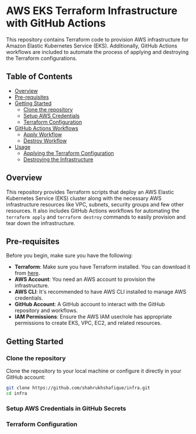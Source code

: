 # AWS EKS Terraform Infrastructure with GitHub Actions

This repository contains Terraform code to provision AWS infrastructure for Amazon Elastic Kubernetes Service (EKS). Additionally, GitHub Actions workflows are included to automate the process of applying and destroying the Terraform configurations.

## Table of Contents

- [Overview](#overview)
- [Pre-requisites](#pre-requisites)
- [Getting Started](#getting-started)
  - [Clone the repository](#clone-the-repository)
  - [Setup AWS Credentials](#setup-aws-credentials)
  - [Terraform Configuration](#terraform-configuration)
- [GitHub Actions Workflows](#github-actions-workflows)
  - [Apply Workflow](#apply-workflow)
  - [Destroy Workflow](#destroy-workflow)
- [Usage](#usage)
  - [Applying the Terraform Configuration](#applying-the-terraform-configuration)
  - [Destroying the Infrastructure](#destroying-the-infrastructure)

## Overview

This repository provides Terraform scripts that deploy an AWS Elastic Kubernetes Service (EKS) cluster along with the necessary AWS infrastructure resources like VPC, subnets, security groups and few other resources. It also includes GitHub Actions workflows for automating the `terraform apply` and `terraform destroy` commands to easily provision and tear down the infrastructure.

## Pre-requisites

Before you begin, make sure you have the following:

- **Terraform**: Make sure you have Terraform installed. You can download it from [here](https://www.terraform.io/downloads.html).
- **AWS Account**: You need an AWS account to provision the infrastructure.
- **AWS CLI**: It's recommended to have AWS CLI installed to manage AWS credentials.
- **GitHub Account**: A GitHub account to interact with the GitHub repository and workflows.
- **IAM Permissions**: Ensure the AWS IAM user/role has appropriate permissions to create EKS, VPC, EC2, and related resources.

## Getting Started

### Clone the repository

Clone the repository to your local machine or configure it directly in your GitHub account:

```bash
git clone https://github.com/shahrukhshafique/infra.git
cd infra
```

### Setup AWS Credentials in GitHub Secrets

### Terraform Configuration